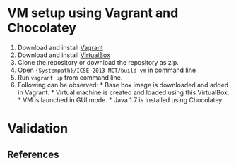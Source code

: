 # VM setup using Vagrant and Chocolatey
  1. Download and install [Vagrant](https://www.vagrantup.com/downloads.html)
  2. Download and install [VirtualBox](https://www.virtualbox.org/wiki/Downloads)
  3. Clone the repository or download the repository as zip.
  4. Open `{Systempath}/ICSE-2013-MCT/build-vm` in command line
  5. Run `vagrant up` from command line.
  6. Following can be observed:
    * Base box image is downloaded and added in Vagrant.
    * Virtual machine is created and loaded using this VirtualBox.
    * VM is launched in GUI mode.
    * Java 1.7 is installed using Chocolatey.

# Validation


## References
